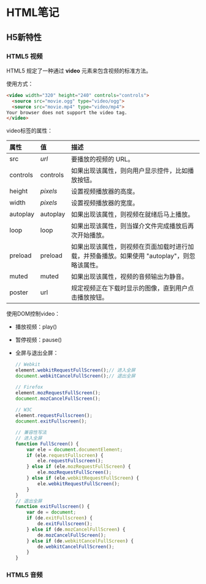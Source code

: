 # HTML笔记

## H5新特性

### HTML5 视频

HTML5 规定了一种通过 **video** 元素来包含视频的标准方法。

使用方式：

~~~html
<video width="320" height="240" controls="controls">
  <source src="movie.ogg" type="video/ogg">
  <source src="movie.mp4" type="video/mp4">
Your browser does not support the video tag.
</video>
~~~

video标签的属性：

| 属性     | 值       | 描述                                                         |
| :------- | :------- | :----------------------------------------------------------- |
| src      | *url*    | 要播放的视频的 URL。                                         |
| controls | controls | 如果出现该属性，则向用户显示控件，比如播放按钮。             |
| height   | *pixels* | 设置视频播放器的高度。                                       |
| width    | *pixels* | 设置视频播放器的宽度。                                       |
| autoplay | autoplay | 如果出现该属性，则视频在就绪后马上播放。                     |
| loop     | loop     | 如果出现该属性，则当媒介文件完成播放后再次开始播放。         |
| preload  | preload  | 如果出现该属性，则视频在页面加载时进行加载，并预备播放。如果使用 "autoplay"，则忽略该属性。 |
| muted    | muted    | 如果出现该属性，视频的音频输出为静音。                       |
| poster   | url      | 规定视频正在下载时显示的图像，直到用户点击播放按钮。         |

使用DOM控制video：

- 播放视频：play()

- 暂停视频：pause()

- 全屏与退出全屏：

  ~~~js
  // Webkit
  element.webkitRequestFullScreen();// 进入全屏
  document.webkitCancelFullScreen();// 退出全屏
  
  // Firefox
  element.mozRequestFullScreen();
  document.mozCancelFullScreen();
   
  // W3C 
  element.requestFullscreen();
  document.exitFullscreen();
  
  // 兼容性写法
  // 进入全屏
  function FullScreen() {
      var ele = document.documentElement;
      if (ele.requestFullscreen) {
          ele.requestFullscreen();
      } else if (ele.mozRequestFullScreen) {
          ele.mozRequestFullScreen();
      } else if (ele.webkitRequestFullScreen) {
          ele.webkitRequestFullScreen();
      }
  }
  // 退出全屏
  function exitFullscreen() {
      var de = document;
      if (de.exitFullscreen) {
          de.exitFullscreen();
      } else if (de.mozCancelFullScreen) {
          de.mozCancelFullScreen();
      } else if (de.webkitCancelFullScreen) {
          de.webkitCancelFullScreen();
      }
  }
  ~~~



### HTML5 音频
